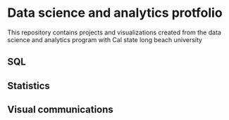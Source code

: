 # Data science and analytics protfolio 
This repository contains projects and visualizations created from the data science and analytics program with Cal state long beach university 
## SQL
## Statistics 
## Visual communications 
